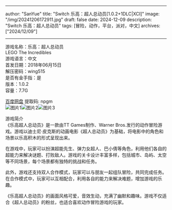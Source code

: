 
---
author: "SanYue"
title: "Switch 乐高：超人总动员[1.0.2+1DLC|XCI]"
image: "/img/20241206172911.jpg"
draft: false
date: 2024-12-09
description: "Switch 乐高：超人总动员"
tags: [冒险，动作，平台，派对，中文]
archives: ["2024/12/09"]

---

游戏名称：乐高：超人总动员   
LEGO The Incredibles    
游戏语言：中文  
首发日期：2018年06月15日  
解压密码：wing515  
是否有金手指：是  
版本：1.0.2   
容量：7.7G

[百度网盘](https://pan.baidu.com/s/1HsqFfvGC55H73WDZu5RA3A) 提取码: npgm  
![图片1](/img/aebd9a.jpg)![图片2](/img/e70d42.jpg)![图片3](/img/5670fd.jpg)  

游戏简介  
《乐高超人总动员》是一款由TT Games制作、Warner Bros.发行的动作冒险游戏。游戏以迪士尼·皮克斯的动画电影《超人总动员》为基础，将电影中的角色和场景以乐高积木的形式呈现出来。

在游戏中，玩家可以扮演超能先生、弹力女超人、巴小倩等角色，利用他们各自的超能力来解决谜题、打败敌人。游戏的关卡设计丰富多样，包括城市、岛屿、太空等不同场景，每个场景都有独特的挑战和任务。

此外，游戏还支持双人合作模式，玩家可以与朋友一起组队冒险，共同完成任务。在合作模式中，玩家可以互相配合，利用各自的能力来解决难题，增加游戏的乐趣。

《乐高超人总动员》的画面风格可爱，音效生动，充满了幽默和趣味。游戏不仅适合《超人总动员》的粉丝，也适合喜欢动作冒险游戏的玩家。

